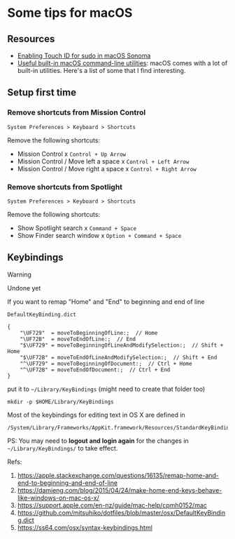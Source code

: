 # Some tips for macOS

## Resources

- [Enabling Touch ID for sudo in macOS Sonoma](https://jc0b.computer/posts/enabling-touchid-for-sudo-macos-sonoma)
- [Useful built-in macOS command-line utilities](https://weiyen.net/articles/useful-macos-cmd-line-utilities/): macOS comes with a lot of built-in utilities. Here's a list of some that I find interesting.

## Setup first time

### Remove shortcuts from Mission Control

`System Preferences > Keyboard > Shortcuts`

Remove the following shortcuts:

- Mission Control x `Control + Up Arrow`
- Mission Control / Move left a space x `Control + Left Arrow`
- Mission Control / Move right a space x `Control + Right Arrow`

### Remove shortcuts from Spotlight

`System Preferences > Keyboard > Shortcuts`

Remove the following shortcuts:

- Show Spotlight search x `Command + Space`
- Show Finder search window x `Option + Command + Space`

## Keybindings

> [!WARNING]
>
> Undone yet

If you want to remap "Home" and "End" to beginning and end of line

`DefaultKeyBinding.dict`

```
{
    "\UF729"  = moveToBeginningOfLine:;  // Home
    "\UF72B"  = moveToEndOfLine:;  // End
    "$\UF729" = moveToBeginningOfLineAndModifySelection:;  // Shift + Home
    "$\UF72B" = moveToEndOfLineAndModifySelection:;  // Shift + End
    "^\UF729" = moveToBeginningOfDocument:;  // Ctrl + Home
    "^\UF72B" = moveToEndOfDocument:;  // Ctrl + End
}
```

put it to `~/Library/KeyBindings` (might need to create that folder too)

```shell
mkdir -p $HOME/Library/KeyBindings
```

Most of the keybindings for editing text in OS X are defined in

```
/System/Library/Frameworks/AppKit.framework/Resources/StandardKeyBinding.dict
```

PS: You may need to **logout and login again** for the changes in `~/Library/KeyBindings/` to take effect.

Refs:

1. https://apple.stackexchange.com/questions/16135/remap-home-and-end-to-beginning-and-end-of-line
2. https://damieng.com/blog/2015/04/24/make-home-end-keys-behave-like-windows-on-mac-os-x/
3. https://support.apple.com/en-nz/guide/mac-help/cpmh0152/mac
4. https://github.com/mitsuhiko/dotfiles/blob/master/osx/DefaultKeyBinding.dict
5. https://ss64.com/osx/syntax-keybindings.html
